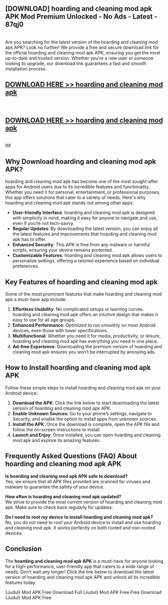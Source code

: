 ## [DOWNLOAD] hoarding and cleaning mod apk APK Mod  Premium Unlocked - No Ads - Latest - 87qj0 <br>
<br>
Are you searching for the latest version of the hoarding and cleaning mod apk APK? Look no further! We provide a free and secure download link for the official hoarding and cleaning mod apk APK, ensuring you get the most up-to-date and trusted version. Whether you're a new user or someone looking to upgrade, our download link guarantees a fast and smooth installation process.


## [DOWNLOAD HERE >> hoarding and cleaning mod apk](http://leaked.freeplayer.one?title=hoarding_and_cleaning_mod_apk&ref=06)
  <br>

## [DOWNLOAD HERE >> hoarding and cleaning mod apk](http://leaked.freeplayer.one?title=hoarding_and_cleaning_mod_apk&ref=06)
  <br>
  ##



## Why Download hoarding and cleaning mod apk APK?

hoarding and cleaning mod apk has become one of the most sought-after apps for Android users due to its incredible features and functionality. Whether you need it for personal, entertainment, or professional purposes, this app offers solutions that cater to a variety of needs. Here's why hoarding and cleaning mod apk stands out among other apps:

- **User-friendly Interface**: hoarding and cleaning mod apk is designed with simplicity in mind, making it easy for anyone to navigate and use, even if you’re not tech-savvy.
- **Regular Updates**: By downloading the latest version, you can enjoy all the latest features and improvements that hoarding and cleaning mod apk has to offer.
- **Enhanced Security**: This APK is free from any malware or harmful scripts, ensuring your device remains protected.
- **Customizable Features**: hoarding and cleaning mod apk allows users to personalize settings, offering a tailored experience based on individual preferences.

## Key Features of hoarding and cleaning mod apk

Some of the most prominent features that make hoarding and cleaning mod apk a must-have app include:

1. **Effortless Usability**: No complicated setups or learning curves. hoarding and cleaning mod apk offers an intuitive design that makes it easy to use for all age groups.
2. **Enhanced Performance**: Optimized to run smoothly on most Android devices, even those with lower specifications.
3. **Multifunctional**: Whether you need it for media, productivity, or leisure, hoarding and cleaning mod apk has everything you need in one place.
4. **Ad-free Experience**: Downloading the premium version of hoarding and cleaning mod apk ensures you won’t be interrupted by annoying ads.

## How to Install hoarding and cleaning mod apk APK

Follow these simple steps to install hoarding and cleaning mod apk on your Android device:

1. **Download the APK**: Click the link below to start downloading the latest version of hoarding and cleaning mod apk APK.
2. **Enable Unknown Sources**: Go to your phone’s settings, navigate to Security, and enable the option to install apps from unknown sources.
3. **Install the APK**: Once the download is complete, open the APK file and follow the on-screen instructions to install.
4. **Launch and Enjoy**: Once installed, you can open hoarding and cleaning mod apk and explore its amazing features.

## Frequently Asked Questions (FAQ) About hoarding and cleaning mod apk APK

**Is hoarding and cleaning mod apk APK safe to download?**  
Yes, we ensure that all APK files provided are scanned for viruses and malware to guarantee the safety of your device.

**How often is hoarding and cleaning mod apk updated?**  
We strive to provide the most current version of hoarding and cleaning mod apk. Make sure to check back regularly for updates.

**Do I need to root my device to install hoarding and cleaning mod apk?**  
No, you do not need to root your Android device to install and use hoarding and cleaning mod apk. It works perfectly on both rooted and non-rooted devices.

## Conclusion

The **hoarding and cleaning mod apk APK** is a must-have for anyone looking for a high-performance, user-friendly app that caters to a wide range of needs. Don’t wait any longer! Click the link below to download the latest version of hoarding and cleaning mod apk APK and unlock all its incredible features today.

{Judul} Mod APK Free
Download Full {Judul} Mod APK Free
Free Download {Judul} Mod APK Free

